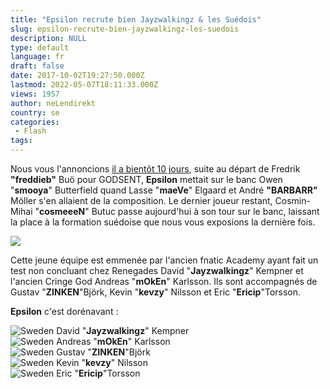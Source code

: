 ```yaml
---
title: "Epsilon recrute bien Jayzwalkingz & les Suédois"
slug: epsilon-recrute-bien-jayzwalkingz-les-suedois
description: NULL
type: default
language: fr
draft: false
date: 2017-10-02T19:27:50.000Z
lastmod: 2022-05-07T18:11:33.000Z
views: 1957
author: neLendirekt
country: se
categories:
 - Flash
tags:
---
```

Nous vous l'annoncions [il a bientôt 10 jours](https://flickshot.fr/fr/barbarr-maeve-smooya-quittent-epsilon/&59c2d2856504a), suite au départ de Fredrik **"freddieb"** Buö pour GODSENT, **Epsilon** mettait sur le banc Owen "**smooya**" Butterfield quand Lasse "**maeVe**" Elgaard et André **"BARBARR"** Möller s'en allaient de la composition. Le dernier joueur restant, Cosmin-Mihai "**cosmeeeN**" Butuc passe aujourd'hui à son tour sur le banc, laissant la place à la formation suédoise que nous vous exposions la dernière fois. 

![](https://flickshot-ue.s3.eu-west-2.amazonaws.com/flickshot/article/59d28ff577cf3/images/NKnSLg4eB2pLBjY2AmdbkejuSdmqZHg0rdveMXkO.jpeg)

Cette jeune équipe est emmenée par l'ancien fnatic Academy ayant fait un test non concluant chez Renegades David "**Jayzwalkingz**" Kempner et l'ancien Cringe God Andreas "**mOkEn**" Karlsson. Ils sont accompagnés de Gustav "**ZINKEN**"Björk, Kevin "**kevzy**" Nilsson et Eric "**Ericip**"Torsson.

**Epsilon** c'est dorénavant :

![Sweden](/images/countries/se.svg)⁠ David "**Jayzwalkingz**" Kempner  
![Sweden](/images/countries/se.svg)⁠ Andreas "**mOkEn**" Karlsson  
![Sweden](/images/countries/se.svg)⁠ Gustav "**ZINKEN**"Björk  
![Sweden](/images/countries/se.svg)⁠ Kevin "**kevzy**" Nilsson  
![Sweden](/images/countries/se.svg)⁠ Eric "**Ericip**"Torsson
